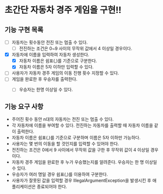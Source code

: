 # 초간단 자동차 경주 게임을 구현!!

## 기능 구현 목록
- [ ] 자동차는 횟수동안 전진 또는 멈출 수 있다.
  - [ ] 전진하는 조건은 0~9 사이의 무작위 값에서 4 이상일 경우이다.
- [x] 자동차에 이름을 입력하여 자동차 생성한다.
  - [x] 자동차 이름은 쉼표(,)를 기준으로 구분한다.
  - [x] 자동차 이름은 5자 이하만 입력할 수 있다.
- [ ] 사용자가 자동차 경주 게임의 이동 진행 횟수 지정할 수 있다.
- [ ] 게임을 완료한 후 우승자를 출력한다.
  - [ ] 우승자는 한명 이상일 수 있다.



## 기능 요구 사항

- 주어진 횟수 동안 n대의 자동차는 전진 또는 멈출 수 있다.
- 각 자동차에 이름을 부여할 수 있다. 전진하는 자동차를 출력할 때 자동차 이름을 같이 출력한다.
- 자동차 이름은 쉼표(,)를 기준으로 구분하며 이름은 5자 이하만 가능하다.
- 사용자는 몇 번의 이동을 할 것인지를 입력할 수 있어야 한다.
- 전진하는 조건은 0에서 9 사이에서 무작위 값을 구한 후 무작위 값이 4 이상일 경우이다.
- 자동차 경주 게임을 완료한 후 누가 우승했는지를 알려준다. 우승자는 한 명 이상일 수 있다.
- 우승자가 여러 명일 경우 쉼표(,)를 이용하여 구분한다.
- 사용자가 잘못된 값을 입력할 경우 IllegalArgumentException을 발생시킨 후 애플리케이션은 종료되어야 한다.
